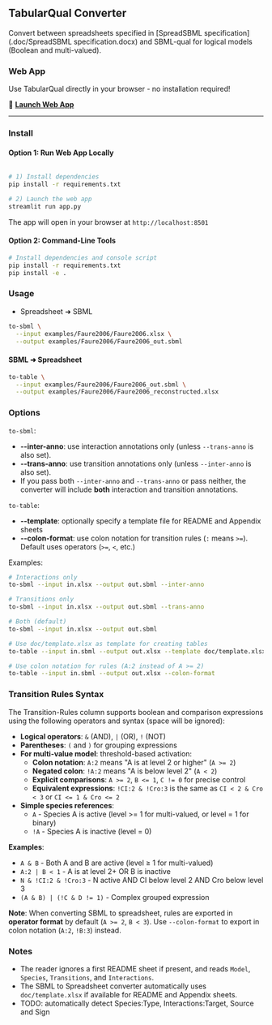 ## TabularQual Converter

Convert between spreadsheets specified in [SpreadSBML specification](.doc/SpreadSBML specification.docx) and SBML-qual for logical models (Boolean and multi-valued).

### Web App

Use TabularQual directly in your browser - no installation required!

🔗 **[Launch Web App](https://tabularqual.streamlit.app/)**


---

### Install

#### Option 1: Run Web App Locally

```bash

# 1) Install dependencies
pip install -r requirements.txt

# 2) Launch the web app
streamlit run app.py
```

The app will open in your browser at `http://localhost:8501`

#### Option 2: Command-Line Tools

```bash
# Install dependencies and console script
pip install -r requirements.txt
pip install -e .
```

### Usage

* Spreadsheet ➜ SBML

```bash
to-sbml \
  --input examples/Faure2006/Faure2006.xlsx \
  --output examples/Faure2006/Faure2006_out.sbml
```

#### SBML ➜ Spreadsheet

```bash
to-table \
  --input examples/Faure2006/Faure2006_out.sbml \
  --output examples/Faure2006/Faure2006_reconstructed.xlsx
```

### Options

`to-sbml`:

- **--inter-anno**: use interaction annotations only (unless `--trans-anno` is also set).
- **--trans-anno**: use transition annotations only (unless `--inter-anno` is also set).
- If you pass both `--inter-anno` and `--trans-anno` or pass neither, the converter will include **both** interaction and transition annotations.

`to-table`:

* **--template**: optionally specify a template file for README and Appendix sheets
* **--colon-format**: use colon notation for transition rules (`:` means `>=`). Default uses operators (`>=`, `<`, etc.)

Examples:

```bash
# Interactions only
to-sbml --input in.xlsx --output out.sbml --inter-anno

# Transitions only
to-sbml --input in.xlsx --output out.sbml --trans-anno

# Both (default)
to-sbml --input in.xlsx --output out.sbml

# Use doc/template.xlsx as template for creating tables
to-table --input in.sbml --output out.xlsx --template doc/template.xlsx

# Use colon notation for rules (A:2 instead of A >= 2)
to-table --input in.sbml --output out.xlsx --colon-format
```

### Transition Rules Syntax

The Transition-Rules column supports boolean and comparison expressions using the following operators and syntax (space will be ignored):

* **Logical operators**: `&` (AND), `|` (OR), `!` (NOT)
* **Parentheses**: `(` and `)` for grouping expressions
* **For multi-value model**: threshold-based activation:
  * **Colon notation**: `A:2` means "A is at level 2 or higher" (`A >= 2`)
  * **Negated colon**: `!A:2` means "A is below level 2" (`A < 2`)
  * **Explicit comparisons**: `A >= 2`, `B <= 1`, `C != 0` for precise control
  * **Equivalent expressions**: `!CI:2 & !Cro:3` is the same as `CI < 2 & Cro < 3` or `CI <= 1 & Cro <= 2`
* **Simple species references**:
  * `A` - Species A is active (level >= 1 for multi-valued, or level = 1 for binary)
  * `!A` - Species A is inactive (level = 0)

**Examples**:

- `A & B` - Both A and B are active (level ≥ 1 for multi-valued)
- `A:2 | B < 1` - A is at level 2+ OR B is inactive
- `N & !CI:2 & !Cro:3` - N active AND CI below level 2 AND Cro below level 3
- `(A & B) | (!C & D != 1)` - Complex grouped expression

**Note**: When converting SBML to spreadsheet, rules are exported in **operator format** by default (`A >= 2`, `B < 3`). Use `--colon-format` to export in colon notation (`A:2`, `!B:3`) instead.

### Notes

- The reader ignores a first README sheet if present, and reads `Model`, `Species`, `Transitions`, and `Interactions`.
- The SBML to Spreadsheet converter automatically uses `doc/template.xlsx` if available for README and Appendix sheets.
- TODO: automatically detect Species:Type, Interactions:Target, Source and Sign
